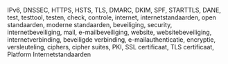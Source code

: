 IPv6, DNSSEC, HTTPS, HSTS, TLS, DMARC, DKIM, SPF, STARTTLS, DANE, test, testtool, testen, check, controle, internet, internetstandaarden, open standaarden, moderne standaarden, beveiliging, security, internetbeveiliging, mail, e-mailbeveiliging, website, websitebeveiliging, internetverbinding, beveiligde verbinding, e-mailauthenticatie, encryptie, versleuteling, ciphers, cipher suites, PKI, SSL certificaat, TLS certificaat, Platform Internetstandaarden
